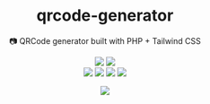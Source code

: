 <div align="center">
  <h1>qrcode-generator</h1>
  <p>📷 QRCode generator built with PHP + Tailwind CSS</p>
  <img src="https://img.shields.io/github/license/fnogcps/qrcode-generator?color=green&style=for-the-badge" />
  <img src="https://img.shields.io/github/last-commit/fnogcps/qrcode-generator?style=for-the-badge" />
  <br/>
  <img src="https://img.shields.io/badge/PHP-777BB4?style=for-the-badge&logo=php&logoColor=white" />
  <img src="https://img.shields.io/badge/JavaScript-323330?style=for-the-badge&logo=javascript&logoColor=F7DF1E" />
  <img src="https://img.shields.io/badge/HTML5-E34F26?style=for-the-badge&logo=html5&logoColor=white" />
  <img src="https://img.shields.io/badge/Tailwind_CSS-38B2AC?style=for-the-badge&logo=tailwind-css&logoColor=white" />
  <p></p>
  <img src="https://pixelfed.de/storage/m/_v2/539451657275588024/42a8ecf32-5a8865/iC3LuRUK3iAo/TZMiZUCze98IpqXVfFlsMKXXKgjZg0OtP8ttydTc.png">
</div>
